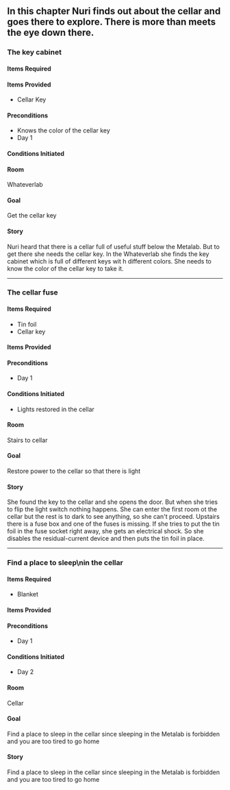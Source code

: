 ## In this chapter Nuri finds out about the cellar and goes there to explore. There is more than meets the eye down there.

### The key cabinet
#### Items Required

#### Items Provided
* Cellar Key

#### Preconditions
* Knows the color of the cellar key
* Day 1

#### Conditions Initiated

#### Room
Whateverlab

#### Goal
Get the cellar key

#### Story
Nuri heard that there is a cellar full of useful stuff below the Metalab. But to get there she needs the cellar key. In the Whateverlab she finds the key cabinet which is full of different keys wit h different colors. She needs to know the color of the cellar key to take it.

------------------

### The cellar fuse
#### Items Required
* Tin foil
* Cellar key

#### Items Provided

#### Preconditions
* Day 1

#### Conditions Initiated
* Lights restored in the cellar

#### Room
Stairs to cellar

#### Goal
Restore power to the cellar so that there is light

#### Story
She found the key to the cellar and she opens the door. But when she tries to flip the light switch nothing happens. She can enter the first room ot the cellar but the rest is to dark to see anything, so she can't proceed.
Upstairs there is a fuse box and one of the fuses is missing. If she tries to put the tin foil in the fuse socket right away, she gets an electrical shock. So she disables the residual-current device and then puts the tin foil in place.

------------------

### Find a place to sleep\nin the cellar
#### Items Required
* Blanket 

#### Items Provided

#### Preconditions
* Day 1

#### Conditions Initiated
* Day 2

#### Room
Cellar

#### Goal
Find a place to sleep in the cellar since sleeping in the Metalab is forbidden and you are too tired to go home

#### Story
Find a place to sleep in the cellar since sleeping in the Metalab is forbidden and you are too tired to go home

